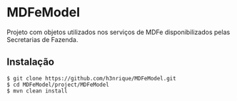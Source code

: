 MDFeModel
=========

Projeto com objetos utilizados nos serviços de MDFe disponibilizados pelas Secretarias de Fazenda.

Instalação
--------

	$ git clone https://github.com/h3nrique/MDFeModel.git
	$ cd MDFeModel/project/MDFeModel
	$ mvn clean install
